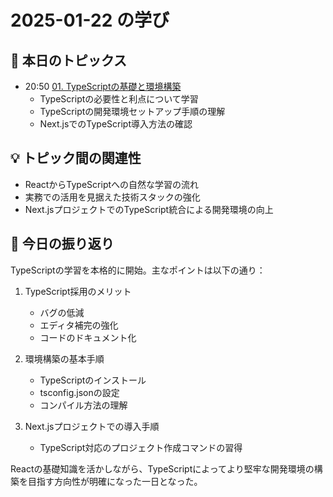 # 2025-01-22 の学び

## 📝 本日のトピックス

- 20:50 [01. TypeScriptの基礎と環境構築](./01-typescript-01/)
  - TypeScriptの必要性と利点について学習
  - TypeScriptの開発環境セットアップ手順の理解
  - Next.jsでのTypeScript導入方法の確認

## 💡 トピック間の関連性

- ReactからTypeScriptへの自然な学習の流れ
- 実務での活用を見据えた技術スタックの強化
- Next.jsプロジェクトでのTypeScript統合による開発環境の向上

## 📌 今日の振り返り

TypeScriptの学習を本格的に開始。主なポイントは以下の通り：

1. TypeScript採用のメリット

   - バグの低減
   - エディタ補完の強化
   - コードのドキュメント化

2. 環境構築の基本手順

   - TypeScriptのインストール
   - tsconfig.jsonの設定
   - コンパイル方法の理解

3. Next.jsプロジェクトでの導入手順
   - TypeScript対応のプロジェクト作成コマンドの習得

Reactの基礎知識を活かしながら、TypeScriptによってより堅牢な開発環境の構築を目指す方向性が明確になった一日となった。
